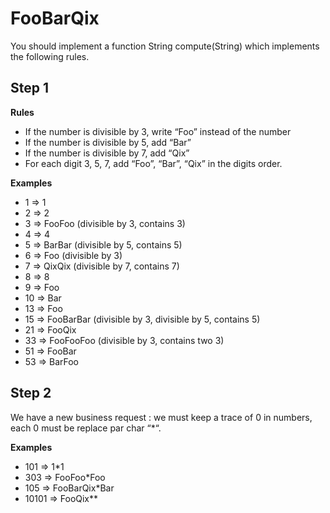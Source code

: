 # FooBarQix
You should implement a function String compute(String) which implements the following rules.

## Step 1

**Rules**
- If the number is divisible by 3, write “Foo” instead of the number
- If the number is divisible by 5, add “Bar”
- If the number is divisible by 7, add “Qix”
- For each digit 3, 5, 7, add “Foo”, “Bar”, “Qix” in the digits order.

**Examples**
+ 1  => 1
+ 2  => 2
+ 3  => FooFoo (divisible by 3, contains 3)
+ 4  => 4
+ 5  => BarBar (divisible by 5, contains 5)
+ 6  => Foo (divisible by 3)
+ 7  => QixQix (divisible by 7, contains 7)
+ 8  => 8
+ 9  => Foo
+ 10 => Bar
+ 13 => Foo
+ 15 => FooBarBar (divisible by 3, divisible by 5, contains 5)
+ 21 => FooQix
+ 33 => FooFooFoo (divisible by 3, contains two 3)
+ 51 => FooBar
+ 53 => BarFoo

## Step 2

We have a new business request : we must keep a trace of 0 in numbers, each 0 must be replace par char “*“.

**Examples**
+ 101   => 1*1
+ 303   => FooFoo*Foo
+ 105   => FooBarQix*Bar
+ 10101 => FooQix**
